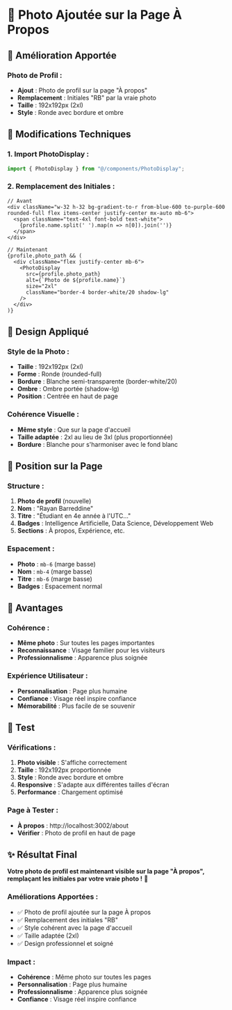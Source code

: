 # 📸 Photo Ajoutée sur la Page À Propos

## 🎯 Amélioration Apportée

### **Photo de Profil :**
- **Ajout** : Photo de profil sur la page "À propos"
- **Remplacement** : Initiales "RB" par la vraie photo
- **Taille** : 192x192px (2xl)
- **Style** : Ronde avec bordure et ombre

## 🔧 Modifications Techniques

### **1. Import PhotoDisplay :**
```typescript
import { PhotoDisplay } from "@/components/PhotoDisplay";
```

### **2. Remplacement des Initiales :**
```tsx
// Avant
<div className="w-32 h-32 bg-gradient-to-r from-blue-600 to-purple-600 rounded-full flex items-center justify-center mx-auto mb-6">
  <span className="text-4xl font-bold text-white">
    {profile.name.split(' ').map(n => n[0]).join('')}
  </span>
</div>

// Maintenant
{profile.photo_path && (
  <div className="flex justify-center mb-6">
    <PhotoDisplay
      src={profile.photo_path}
      alt={`Photo de ${profile.name}`}
      size="2xl"
      className="border-4 border-white/20 shadow-lg"
    />
  </div>
)}
```

## 🎨 Design Appliqué

### **Style de la Photo :**
- **Taille** : 192x192px (2xl)
- **Forme** : Ronde (rounded-full)
- **Bordure** : Blanche semi-transparente (border-white/20)
- **Ombre** : Ombre portée (shadow-lg)
- **Position** : Centrée en haut de page

### **Cohérence Visuelle :**
- **Même style** : Que sur la page d'accueil
- **Taille adaptée** : 2xl au lieu de 3xl (plus proportionnée)
- **Bordure** : Blanche pour s'harmoniser avec le fond blanc

## 📍 Position sur la Page

### **Structure :**
1. **Photo de profil** (nouvelle)
2. **Nom** : "Rayan Barreddine"
3. **Titre** : "Étudiant en 4e année à l'UTC..."
4. **Badges** : Intelligence Artificielle, Data Science, Développement Web
5. **Sections** : À propos, Expérience, etc.

### **Espacement :**
- **Photo** : `mb-6` (marge basse)
- **Nom** : `mb-4` (marge basse)
- **Titre** : `mb-6` (marge basse)
- **Badges** : Espacement normal

## 🎯 Avantages

### **Cohérence :**
- **Même photo** : Sur toutes les pages importantes
- **Reconnaissance** : Visage familier pour les visiteurs
- **Professionnalisme** : Apparence plus soignée

### **Expérience Utilisateur :**
- **Personnalisation** : Page plus humaine
- **Confiance** : Visage réel inspire confiance
- **Mémorabilité** : Plus facile de se souvenir

## 🧪 Test

### **Vérifications :**
1. **Photo visible** : S'affiche correctement
2. **Taille** : 192x192px proportionnée
3. **Style** : Ronde avec bordure et ombre
4. **Responsive** : S'adapte aux différentes tailles d'écran
5. **Performance** : Chargement optimisé

### **Page à Tester :**
- **À propos** : http://localhost:3002/about
- **Vérifier** : Photo de profil en haut de page

## ✨ Résultat Final

**Votre photo de profil est maintenant visible sur la page "À propos", remplaçant les initiales par votre vraie photo !** 📸

### **Améliorations Apportées :**
- ✅ Photo de profil ajoutée sur la page À propos
- ✅ Remplacement des initiales "RB"
- ✅ Style cohérent avec la page d'accueil
- ✅ Taille adaptée (2xl)
- ✅ Design professionnel et soigné

### **Impact :**
- **Cohérence** : Même photo sur toutes les pages
- **Personnalisation** : Page plus humaine
- **Professionnalisme** : Apparence plus soignée
- **Confiance** : Visage réel inspire confiance
